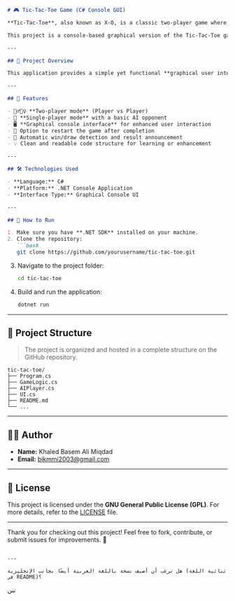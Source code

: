 



````markdown
# 🎮 Tic-Tac-Toe Game (C# Console GUI)

**Tic-Tac-Toe**, also known as X-O, is a classic two-player game where players take turns marking spaces in a 3×3 grid with their symbol (X or O). The player who places three of their marks in a horizontal, vertical, or diagonal row wins the game.

This project is a console-based graphical version of the Tic-Tac-Toe game developed in **C#**, offering a fun and interactive gameplay experience with both two-player mode and a simple AI for single-player mode.

---

## 📌 Project Overview

This application provides a simple yet functional **graphical user interface (GUI)** within the console environment, allowing users to enjoy a visually structured version of Tic-Tac-Toe. The player can choose to play against another human or challenge the computer in a basic AI mode.

---

## 🧠 Features

- 🧍‍♂️🧍‍♀️ **Two-player mode** (Player vs Player)
- 🤖 **Single-player mode** with a basic AI opponent
- 🖥️ **Graphical console interface** for enhanced user interaction
- 🔁 Option to restart the game after completion
- 🎯 Automatic win/draw detection and result announcement
- 💡 Clean and readable code structure for learning or enhancement

---

## 🛠️ Technologies Used

- **Language:** C#
- **Platform:** .NET Console Application
- **Interface Type:** Graphical Console UI

---

## 🚀 How to Run

1. Make sure you have **.NET SDK** installed on your machine.
2. Clone the repository:
   ```bash
   git clone https://github.com/yourusername/tic-tac-toe.git
````

3. Navigate to the project folder:

   ```bash
   cd tic-tac-toe
   ```
4. Build and run the application:

   ```bash
   dotnet run
   ```

---

## 📂 Project Structure

> The project is organized and hosted in a complete structure on the GitHub repository.

```
tic-tac-toe/
├── Program.cs
├── GameLogic.cs
├── AIPlayer.cs
├── UI.cs
├── README.md
└── ...
```

---

## 👨‍💻 Author

* **Name:** Khaled Basem Ali Miqdad
* **Email:** [bikmmi2003@gmail.com](mailto:bikmmi2003@gmail.com)

---

## 📄 License

This project is licensed under the **GNU General Public License (GPL)**.
For more details, refer to the [LICENSE](./LICENSE) file.

---

Thank you for checking out this project!
Feel free to fork, contribute, or submit issues for improvements. 🙌

```

---

هل ترغب أن أضيف نسخة باللغة العربية أيضًا بجانب الإنجليزية (ثنائية اللغة في README)؟
```

ننن
